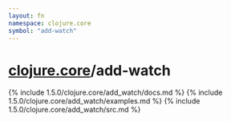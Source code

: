 ```yaml
---
layout: fn
namespace: clojure.core
symbol: "add-watch"
---
```


# [clojure.core](../)/add-watch

{% include 1.5.0/clojure.core/add_watch/docs.md %}
{% include 1.5.0/clojure.core/add_watch/examples.md %}
{% include 1.5.0/clojure.core/add_watch/src.md %}

